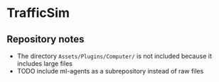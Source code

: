 # TrafficSim

## Repository notes

 - The directory `Assets/Plugins/Computer/` is not included because it includes large files
 - TODO include ml-agents as a subrepository instead of raw files
